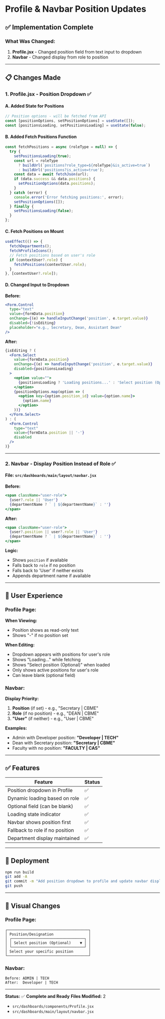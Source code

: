 # Profile & Navbar Position Updates

## ✅ Implementation Complete

### **What Was Changed:**
1. **Profile.jsx** - Changed position field from text input to dropdown
2. **Navbar** - Changed display from role to position

---

## 📋 Changes Made

### **1. Profile.jsx - Position Dropdown** ✅

#### **A. Added State for Positions**
```javascript
// Position options - will be fetched from API
const [positionOptions, setPositionOptions] = useState([]);
const [positionsLoading, setPositionsLoading] = useState(false);
```

#### **B. Added Fetch Positions Function**
```javascript
const fetchPositions = async (roleType = null) => {
  try {
    setPositionsLoading(true);
    const url = roleType 
      ? buildUrl(`positions?role_type=${roleType}&is_active=true`)
      : buildUrl('positions?is_active=true');
    const data = await fetchJson(url);
    if (data.success && data.positions) {
      setPositionOptions(data.positions);
    }
  } catch (error) {
    console.error('Error fetching positions:', error);
    setPositionOptions([]);
  } finally {
    setPositionsLoading(false);
  }
};
```

#### **C. Fetch Positions on Mount**
```javascript
useEffect(() => {
  fetchDepartments();
  fetchProfileIcons();
  // Fetch positions based on user's role
  if (contextUser?.role) {
    fetchPositions(contextUser.role);
  }
}, [contextUser?.role]);
```

#### **D. Changed Input to Dropdown**
**Before:**
```jsx
<Form.Control
  type="text"
  value={formData.position}
  onChange={(e) => handleInputChange('position', e.target.value)}
  disabled={!isEditing}
  placeholder="e.g., Secretary, Dean, Assistant Dean"
/>
```

**After:**
```jsx
{isEditing ? (
  <Form.Select
    value={formData.position}
    onChange={(e) => handleInputChange('position', e.target.value)}
    disabled={positionsLoading}
  >
    <option value="">
      {positionsLoading ? 'Loading positions...' : 'Select position (Optional)'}
    </option>
    {positionOptions.map(option => (
      <option key={option.position_id} value={option.name}>
        {option.name}
      </option>
    ))}
  </Form.Select>
) : (
  <Form.Control
    type="text"
    value={formData.position || '-'}
    disabled
  />
)}
```

---

### **2. Navbar - Display Position Instead of Role** ✅

#### **File:** `src/dashboards/main/layout/navbar.jsx`

**Before:**
```jsx
<span className="user-role">
  {user?.role || 'User'}
  {departmentName ? ` | ${departmentName}` : ''}
</span>
```

**After:**
```jsx
<span className="user-role">
  {user?.position || user?.role || 'User'}
  {departmentName ? ` | ${departmentName}` : ''}
</span>
```

**Logic:**
- Shows `position` if available
- Falls back to `role` if no position
- Falls back to 'User' if neither exists
- Appends department name if available

---

## 🎯 User Experience

### **Profile Page:**

**When Viewing:**
- Position shows as read-only text
- Shows "-" if no position set

**When Editing:**
- Dropdown appears with positions for user's role
- Shows "Loading..." while fetching
- Shows "Select position (Optional)" when loaded
- Only shows active positions for user's role
- Can leave blank (optional field)

### **Navbar:**

**Display Priority:**
1. **Position** (if set) - e.g., "Secretary | CBME"
2. **Role** (if no position) - e.g., "DEAN | CBME"
3. **"User"** (if neither) - e.g., "User | CBME"

**Examples:**
- Admin with Developer position: **"Developer | TECH"**
- Dean with Secretary position: **"Secretary | CBME"**
- Faculty with no position: **"FACULTY | CAS"**

---

## ✅ Features

| Feature | Status |
|---------|--------|
| Position dropdown in Profile | ✅ |
| Dynamic loading based on role | ✅ |
| Optional field (can be blank) | ✅ |
| Loading state indicator | ✅ |
| Navbar shows position first | ✅ |
| Fallback to role if no position | ✅ |
| Department display maintained | ✅ |

---

## 🚀 Deployment

```bash
npm run build
git add -A
git commit -m "Add position dropdown to profile and update navbar display"
git push
```

---

## 📸 Visual Changes

### **Profile Page:**
```
┌─────────────────────────────────────┐
│ Position/Designation                │
│ ┌─────────────────────────────────┐ │
│ │ Select position (Optional)    ▼ │ │
│ └─────────────────────────────────┘ │
│ Select your specific position       │
└─────────────────────────────────────┘
```

### **Navbar:**
```
Before: ADMIN | TECH
After:  Developer | TECH
```

---

**Status:** ✅ **Complete and Ready**
**Files Modified:** 2
- `src/dashboards/components/Profile.jsx`
- `src/dashboards/main/layout/navbar.jsx`
